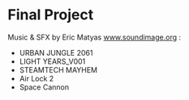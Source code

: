 # Final Project
 
Music & SFX by Eric Matyas www.soundimage.org :   
* URBAN JUNGLE 2061   
* LIGHT YEARS_V001
* STEAMTECH MAYHEM
* Air Lock 2   
* Space Cannon
